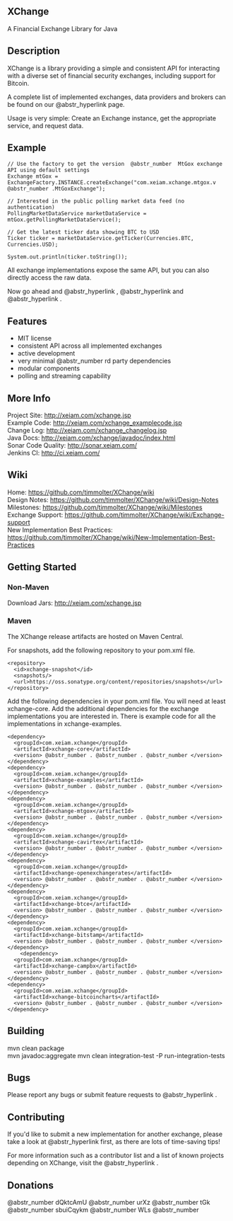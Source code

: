 ## XChange

A Financial Exchange Library for Java

## Description

XChange is a library providing a simple and consistent API for interacting with a diverse set of financial security exchanges, including support for Bitcoin. 

A complete list of implemented exchanges, data providers and brokers can be found on our @abstr_hyperlink page. 

Usage is very simple: Create an Exchange instance, get the appropriate service, and request data.

## Example
    
    
    // Use the factory to get the version  @abstr_number  MtGox exchange API using default settings
    Exchange mtGox = ExchangeFactory.INSTANCE.createExchange("com.xeiam.xchange.mtgox.v @abstr_number .MtGoxExchange");
    
    // Interested in the public polling market data feed (no authentication)
    PollingMarketDataService marketDataService = mtGox.getPollingMarketDataService();
    
    // Get the latest ticker data showing BTC to USD
    Ticker ticker = marketDataService.getTicker(Currencies.BTC, Currencies.USD);
    
    System.out.println(ticker.toString());
    

All exchange implementations expose the same API, but you can also directly access the raw data.

Now go ahead and @abstr_hyperlink , @abstr_hyperlink and @abstr_hyperlink .

## Features

  * MIT license
  * consistent API across all implemented exchanges
  * active development
  * very minimal @abstr_number rd party dependencies
  * modular components
  * polling and streaming capability



## More Info

Project Site: http://xeiam.com/xchange.jsp   
Example Code: http://xeiam.com/xchange_examplecode.jsp   
Change Log: http://xeiam.com/xchange_changelog.jsp   
Java Docs: http://xeiam.com/xchange/javadoc/index.html   
Sonar Code Quality: http://sonar.xeiam.com/   
Jenkins CI: http://ci.xeiam.com/ 

## Wiki

Home: https://github.com/timmolter/XChange/wiki   
Design Notes: https://github.com/timmolter/XChange/wiki/Design-Notes   
Milestones: https://github.com/timmolter/XChange/wiki/Milestones   
Exchange Support: https://github.com/timmolter/XChange/wiki/Exchange-support   
New Implementation Best Practices: https://github.com/timmolter/XChange/wiki/New-Implementation-Best-Practices

## Getting Started

### Non-Maven

Download Jars: http://xeiam.com/xchange.jsp

### Maven

The XChange release artifacts are hosted on Maven Central. 

For snapshots, add the following repository to your pom.xml file.
    
    
    <repository>
      <id>xchange-snapshot</id>
      <snapshots/>
      <url>https://oss.sonatype.org/content/repositories/snapshots</url>
    </repository>
    

Add the following dependencies in your pom.xml file. You will need at least xchange-core. Add the additional dependencies for the exchange implementations you are interested in. There is example code for all the implementations in xchange-examples.
    
    
    <dependency>
      <groupId>com.xeiam.xchange</groupId>
      <artifactId>xchange-core</artifactId>
      <version> @abstr_number . @abstr_number . @abstr_number </version>
    </dependency>
    <dependency>
      <groupId>com.xeiam.xchange</groupId>
      <artifactId>xchange-examples</artifactId>
      <version> @abstr_number . @abstr_number . @abstr_number </version>
    </dependency>
    <dependency>
      <groupId>com.xeiam.xchange</groupId>
      <artifactId>xchange-mtgox</artifactId>
      <version> @abstr_number . @abstr_number . @abstr_number </version>
    </dependency>
    <dependency>
      <groupId>com.xeiam.xchange</groupId>
      <artifactId>xchange-cavirtex</artifactId>
      <version> @abstr_number . @abstr_number . @abstr_number </version>
    </dependency>
    <dependency>
      <groupId>com.xeiam.xchange</groupId>
      <artifactId>xchange-openexchangerates</artifactId>
      <version> @abstr_number . @abstr_number . @abstr_number </version>
    </dependency>
    <dependency>
      <groupId>com.xeiam.xchange</groupId>
      <artifactId>xchange-btce</artifactId>
      <version> @abstr_number . @abstr_number . @abstr_number </version>
    </dependency>
    <dependency>
      <groupId>com.xeiam.xchange</groupId>
      <artifactId>xchange-bitstamp</artifactId>
      <version> @abstr_number . @abstr_number . @abstr_number </version>
    </dependency>
        <dependency>
      <groupId>com.xeiam.xchange</groupId>
      <artifactId>xchange-campbx</artifactId>
      <version> @abstr_number . @abstr_number . @abstr_number </version>
    </dependency>
    <dependency>
      <groupId>com.xeiam.xchange</groupId>
      <artifactId>xchange-bitcoincharts</artifactId>
      <version> @abstr_number . @abstr_number . @abstr_number </version>
    </dependency>
    

## Building

mvn clean package   
mvn javadoc:aggregate mvn clean integration-test -P run-integration-tests 

## Bugs

Please report any bugs or submit feature requests to @abstr_hyperlink .

## Contributing

If you'd like to submit a new implementation for another exchange, please take a look at @abstr_hyperlink first, as there are lots of time-saving tips! 

For more information such as a contributor list and a list of known projects depending on XChange, visit the @abstr_hyperlink . 

## Donations

@abstr_number dQktcAmU @abstr_number urXz @abstr_number tGk @abstr_number sbuiCqykm @abstr_number WLs @abstr_number 
